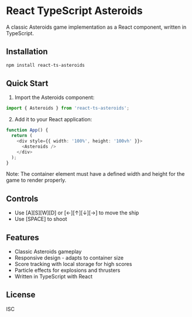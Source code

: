 # React TypeScript Asteroids

A classic Asteroids game implementation as a React component, written in TypeScript.

## Installation

```bash
npm install react-ts-asteroids
```

## Quick Start

1. Import the Asteroids component:

```typescript
import { Asteroids } from 'react-ts-asteroids';
```

2. Add it to your React application:

```typescript
function App() {
  return (
    <div style={{ width: '100%', height: '100vh' }}>
      <Asteroids />
    </div>
  );
}
```

Note: The container element must have a defined width and height for the game to render properly.

## Controls

- Use [A][S][W][D] or [←][↑][↓][→] to move the ship
- Use [SPACE] to shoot

## Features

- Classic Asteroids gameplay
- Responsive design - adapts to container size
- Score tracking with local storage for high scores
- Particle effects for explosions and thrusters
- Written in TypeScript with React

## License

ISC
```
